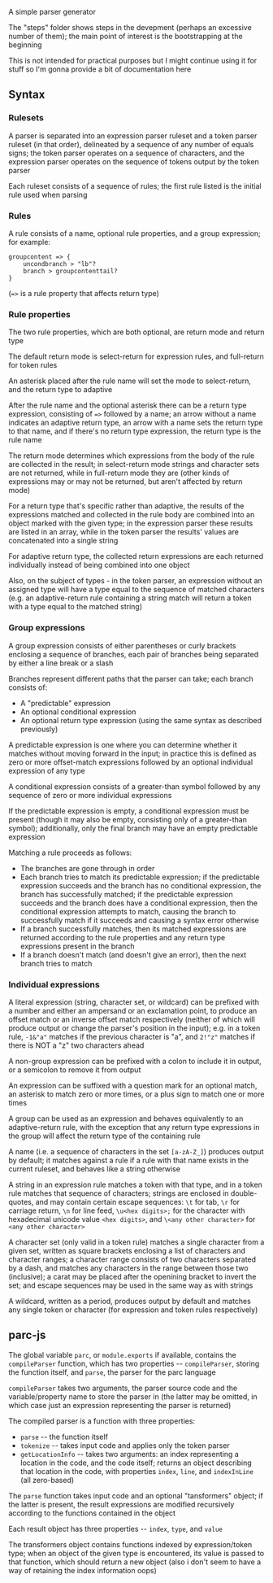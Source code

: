 A simple parser generator

The "steps" folder shows steps in the devepment (perhaps an excessive number of them); the main point of interest is the bootstrapping at the beginning

This is not intended for practical purposes but I might continue using it for stuff so I'm gonna provide a bit of documentation here 

## Syntax

### Rulesets

A parser is separated into an expression parser ruleset and a token parser ruleset (in that order), delineated by a sequence of any number of equals signs; the token parser operates on a sequence of characters, and the expression parser operates on the sequence of tokens output by the token parser

Each ruleset consists of a sequence of rules; the first rule listed is the initial rule used when parsing

### Rules

A rule consists of a name, optional rule properties, and a group expression; for example:
```
groupcontent => {
	uncondbranch > "lb"?
	branch > groupcontenttail?
}
```
(`=>` is a rule property that affects return type)

### Rule properties

The two rule properties, which are both optional, are return mode and return type

The default return mode is select-return for expression rules, and full-return for token rules

An asterisk placed after the rule name will set the mode to select-return, and the return type to adaptive

After the rule name and the optional asterisk there can be a return type expression, consisting of `=>` followed by a name; an arrow without a name indicates an adaptive return type, an arrow with a name sets the return type to that name, and if there's no return type expression, the return type is the rule name

The return mode determines which expressions from the body of the rule are collected in the result; in select-return mode strings and character sets are not returned, while in full-return mode they are (other kinds of expressions may or may not be returned, but aren't affected by return mode)

For a return type that's specific rather than adaptive, the results of the expressions matched and collected in the rule body are combined into an object marked with the given type; in the expression parser these results are listed in an array, while in the token parser the results' values are concatenated into a single string

For adaptive return type, the collected return expressions are each returned individually instead of being combined into one object

Also, on the subject of types - in the token parser, an expression without an assigned type will have a type equal to the sequence of matched characters (e.g. an adaptive-return rule containing a string match will return a token with a type equal to the matched string)

### Group expressions

A group expression consists of either parentheses or curly brackets enclosing a sequence of branches, each pair of branches being separated by either a line break or a slash

Branches represent different paths that the parser can take; each branch consists of:
* A "predictable" expression
* An optional conditional expression
* An optional return type expression (using the same syntax as described previously)

A predictable expression is one where you can determine whether it matches without moving forward in the input; in practice this is defined as zero or more offset-match expressions followed by an optional individual expression of any type

A conditional expression consists of a greater-than symbol followed by any sequence of zero or more individual expressions

If the predictable expression is empty, a conditional expression must be present (though it may also be empty, consisting only of a greater-than symbol); additionally, only the final branch may have an empty predictable expression

Matching a rule proceeds as follows:
* The branches are gone through in order
* Each branch tries to match its predictable expression; if the predictable expression succeeds and the branch has no conditional expression, the branch has successfully matched; if the predictable expression succeeds and the branch does have a conditional expression, then the conditional expression attempts to match, causing the branch to successfully match if it succeeds and causing a syntax error otherwise
* If a branch successfully matches, then its matched expressions are returned according to the rule properties and any return type expressions present in the branch
* If a branch doesn't match (and doesn't give an error), then the next branch tries to match

### Individual expressions

A literal expression (string, character set, or wildcard) can be prefixed with a number and either an ampersand or an exclamation point, to produce an offset match or an inverse offset match respectively (neither of which will produce output or change the parser's position in the input); e.g. in a token rule, `-1&"a"` matches if the previous character is "a", and `2!"z"` matches if there is NOT a "z" two characters ahead

A non-group expression can be prefixed with a colon to include it in output, or a semicolon to remove it from output

An expression can be suffixed with a question mark for an optional match, an asterisk to match zero or more times, or a plus sign to match one or more times

A group can be used as an expression and behaves equivalently to an adaptive-return rule, with the exception that any return type expressions in the group will affect the return type of the containing rule

A name (i.e. a sequence of characters in the set `[a-zA-Z_]`) produces output by default; it matches against a rule if a rule with that name exists in the current ruleset, and behaves like a string otherwise

A string in an expression rule matches a token with that type, and in a token rule matches that sequence of characters; strings are enclosed in double-quotes, and may contain certain escape sequences: `\t` for tab, `\r` for carriage return, `\n` for line feed, `\u<hex digits>;` for the character with hexadecimal unicode value `<hex digits>`, and `\<any other character>` for `<any other character>`

A character set (only valid in a token rule) matches a single character from a given set, written as square brackets enclosing a list of characters and character ranges; a character range consists of two characters separated by a dash, and matches any characters in the range between those two (inclusive); a carat may be placed after the openining bracket to invert the set; and escape sequences may be used in the same way as with strings

A wildcard, written as a period, produces output by default and matches any single token or character (for expression and token rules respectively)

## parc-js

The global variable `parc`, or `module.exports` if available, contains the `compileParser` function, which has two properties -- `compileParser`, storing the function itself, and `parse`, the parser for the parc language

`compileParser` takes two arguments, the parser source code and the variable/property name to store the parser in (the latter may be omitted, in which case just an expression representing the parser is returned)

The compiled parser is a function with three properties:
* `parse` -- the function itself
* `tokenize` -- takes input code and applies only the token parser
* `getLocationInfo` -- takes two arguments: an index representing a location in the code, and the code itself; returns an object describing that location in the code, with properties `index`, `line`, and `indexInLine` (all zero-based)

The `parse` function takes input code and an optional "tansformers" object; if the latter is present, the result expressions are modified recursively according to the functions contained in the object

Each result object has three properties -- `index`, `type`, and `value`

The transformers object contains functions indexed by expression/token type; when an object of the given type is encountered, its value is passed to that function, which should return a new object (also i don't seem to have a way of retaining the index information oops)
